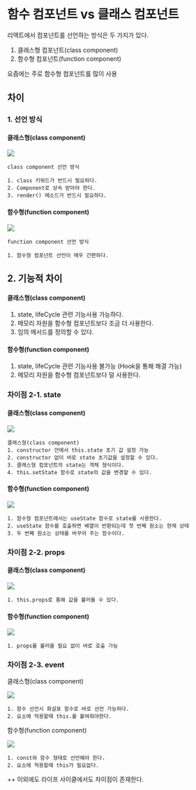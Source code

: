 # 함수 컴포넌트 vs 클래스 컴포넌트

리액트에서 컴포넌트를 선언하는 방식은 두 가지가 있다.

1. 클래스형 컴포넌트(class component)
2. 함수형 컴포넌트(function component)

요즘에는 주로 함수형 컴포넌트를 많이 사용

## 차이

### 1. 선언 방식

#### 클래스형(class component)

<img src="https://img1.daumcdn.net/thumb/R1280x0/?scode=mtistory2&fname=https%3A%2F%2Fblog.kakaocdn.net%2Fdn%2Fb8VeTX%2FbtrTa5UxQJB%2FRrneVKfMAPj6ZYXMAfHLD1%2Fimg.png" />

```
class component 선언 방식

1. class 키워드가 반드시 필요하다.
2. Component로 상속 받아야 한다.
3. render() 메소드가 반드시 필요하다.
```

#### 함수형(function component)

<img src="https://img1.daumcdn.net/thumb/R1280x0/?scode=mtistory2&fname=https%3A%2F%2Fblog.kakaocdn.net%2Fdn%2FldRoV%2FbtrTbkw9fPf%2FNJsOT1rrmViz3ttY1N41K0%2Fimg.png" />

```
function component 선언 방식

1. 함수형 컴포넌트 선언이 매우 간편하다.
```

## 2. 기능적 차이

#### 클래스형(class component)

1. state, lifeCycle 관련 기능사용 가능하다.
2. 메모리 자원을 함수형 컴포넌트보다 조금 더 사용한다.
3. 임의 메서드를 정의할 수 있다.

#### 함수형(function component)

1. state, lifeCycle 관련 기능사용 불가능 (Hook을 통해 해결 가능)
2. 메모리 자원을 함수형 컴포넌트보다 덜 사용한다.

### 차이점 2-1. state

#### 클래스형(class component)

<img src="https://img1.daumcdn.net/thumb/R1280x0/?scode=mtistory2&fname=https%3A%2F%2Fblog.kakaocdn.net%2Fdn%2Fc3TMfl%2FbtrS5ACgxLr%2F4MhbBlbdqlmFxFLFfW5Tmk%2Fimg.png" />

```
클래스형(class component)
1. constructor 안에서 this.state 초기 값 설정 가능
2. constructor 없이 바로 state 초기값을 설정할 수 있다.
3. 클래스형 컴포넌트의 state는 객체 형식이다.
4. this.setState 함수로 state의 값을 변경할 수 있다.
```

#### 함수형(function component)

<img src="https://img1.daumcdn.net/thumb/R1280x0/?scode=mtistory2&fname=https%3A%2F%2Fblog.kakaocdn.net%2Fdn%2Fk2QOY%2FbtrS6i84hGE%2FJsKLJaB4yTVqK2MLRZb0tk%2Fimg.png" />

```
1. 함수형 컴포넌트에서는 useState 함수로 state를 사용한다.
2. useState 함수를 호출하면 배열이 반환되는데 첫 번째 원소는 현재 상태
3. 두 번째 원소는 상태를 바꾸어 주는 함수이다.
```

### 차이점 2-2. props

#### 클래스형(class component)

<img src="https://img1.daumcdn.net/thumb/R1280x0/?scode=mtistory2&fname=https%3A%2F%2Fblog.kakaocdn.net%2Fdn%2FMaIf0%2FbtrTaN01WE1%2FIu67UeoWhGEzMJhZx9eCv0%2Fimg.png" />

```
1. this.props로 통해 값을 불러올 수 있다.
```

#### 함수형(function component)

<img src="https://img1.daumcdn.net/thumb/R1280x0/?scode=mtistory2&fname=https%3A%2F%2Fblog.kakaocdn.net%2Fdn%2FbjRDeQ%2FbtrS9QjF0tK%2FWhP2o6NcHkb2aeY4Kwd40k%2Fimg.png" />

```
1. props를 불러올 필요 없이 바로 호출 가능
```

### 차이점 2-3. event

클래스형(class component)

<img src="https://img1.daumcdn.net/thumb/R1280x0/?scode=mtistory2&fname=https%3A%2F%2Fblog.kakaocdn.net%2Fdn%2FbTiMyH%2FbtrS8vfQooc%2FCTprA18LygQgSMbkD1oGI0%2Fimg.png"/>

```
1. 함수 선언시 화살표 함수로 바로 선언 가능하다.
2. 요소에 적용할때 this.를 붙여줘야한다.
```

함수형(function component)

<img src="https://img1.daumcdn.net/thumb/R1280x0/?scode=mtistory2&fname=https%3A%2F%2Fblog.kakaocdn.net%2Fdn%2FcCmuvW%2FbtrTbliGYh8%2FhIaw4Mo55cBuyPurytppU0%2Fimg.png"/>

```
1. const와 함수 형태로 선언해야 한다.
2. 요소에 적용할때 this가 필요없다.
```

++ 이외에도 라이프 사이클에서도 차이점이 존재한다.
